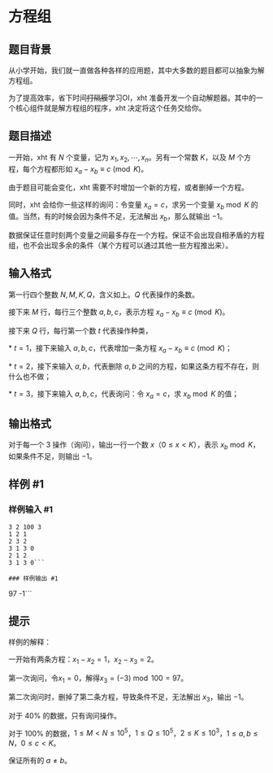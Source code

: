 # 方程组

## 题目背景

从小学开始，我们就一直做各种各样的应用题，其中大多数的题目都可以抽象为解方程组。

为了提高效率，省下时间~~打隔膜~~学习OI，xht 准备开发一个自动解题器。其中的一个核心组件就是解方程组的程序，xht 决定将这个任务交给你。

## 题目描述

一开始，xht 有 $N$ 个变量，记为 $x_1,x_2,\cdots,x_n$。另有一个常数 $K$，以及 $M$ 个方程，每个方程都形如 $x_a-x_b≡c\pmod K$。

由于题目可能会变化，xht 需要不时增加一个新的方程，或者删掉一个方程。

同时，xht 会给你一些这样的询问：令变量 $x_a=c$，求另一个变量 $x_b \bmod K$ 的值。当然，有的时候会因为条件不足，无法解出 $x_b$，那么就输出 $-1$。

数据保证任意时刻两个变量之间最多存在一个方程。保证不会出现自相矛盾的方程组，也不会出现多余的条件（某个方程可以通过其他一些方程推出来）。

## 输入格式

第一行四个整数 $N,M,K,Q$，含义如上。$Q$ 代表操作的条数。

接下来 $M$ 行，每行三个整数 $a,b,c$，表示方程 $x_a-x_b≡c\pmod K$。

接下来 $Q$ 行，每行第一个数 $t$ 代表操作种类，

\* $t=1$，接下来输入 $a,b,c$，代表增加一条方程 $x_a-x_b≡c\pmod K$；

\* $t=2$，接下来输入 $a,b$，代表删除 $a,b$ 之间的方程，如果这条方程不存在，则什么也不做；

\* $t=3$，接下来输入 $a,b,c$，代表询问：令 $x_a=c$，求 $x_b \bmod K$ 的值；

## 输出格式

对于每一个 $3$ 操作（询问），输出一行一个数 $x$（$0\le x<K$），表示 $x_b \bmod K$，如果条件不足，则输出 $-1$。

## 样例 #1

### 样例输入 #1
```
3 2 100 3
1 2 1
2 3 2
3 1 3 0
2 1 2
3 1 3 0```

### 样例输出 #1

```
97
-1```

## 提示

样例的解释：

一开始有两条方程：$x_1-x_2=1$，$x_2-x_3=2$。

第一次询问，令$x_1=0$，解得$x_3=(-3)\bmod100=97$。

第二次询问时，删掉了第二条方程，导致条件不足，无法解出 $x_3$，输出 $-1$。

对于 $40\%$ 的数据，只有询问操作。

对于 $100\%$ 的数据，$1\le M<N\le10^5$，$1\le Q\le10^5$，$2\le K\le10^3$，$1\le a,b\le N$，$0\le c<K$。

保证所有的 $a\ne b$。
